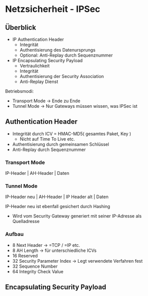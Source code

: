 # Netzsicherheit - IPSec

## Überblick
- IP Authentication Header
  - Integrität
  - Authentisierung des Datenursprungs
  - Optional: Anti-Replay durch Sequenznummer
- IP Encapsulating Security Payload
  - Vertraulichkeit
  - Integrität
  - Authentisierung der Security Association
  - Anti-Replay Dienst
  
Betriebsmodi:
- Transport Mode -> Ende zu Ende
- Tunnel Mode -> Nur Gateways müssen wissen, was IPSec ist

## Authentication Header
- Integrität durch ICV = HMAC-MD5( gesamtes Paket, Key )
  - Nicht auf Time To Live etc.
- Authentisierung durch gemeinsamen Schlüssel
- Anti-Replay durch Sequenznummer

### Transport Mode
IP-Header | AH-Header | Daten

### Tunnel Mode
IP-Header neu | AH-Header | IP Header alt | Daten

IP-Header neu ist ebenfall gesichert durch Hashing
- Wird vom Security Gateway generiert mit seiner IP-Adresse als Quelladresse

### Aufbau
- 8 Next Header -> =TCP / =IP etc.
- 8 AH Length -> für unterschiedliche ICVs 
- 16 Reserved
- 32 Security Parameter Index -> Legt verwendete Verfahren fest
- 32 Sequence Number
- 64 Integrity Check Value 

## Encapsulating Security Payload

